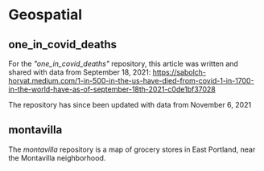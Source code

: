 # Geospatial

## one_in_covid_deaths
For the *"one_in_covid_deaths"* repository, this article was written and shared with data from September 18, 2021:
https://sabolch-horvat.medium.com/1-in-500-in-the-us-have-died-from-covid-1-in-1700-in-the-world-have-as-of-september-18th-2021-c0de1bf37028

The repository has since been updated with data from November 6, 2021

## montavilla
The *montavilla* repository is a map of grocery stores in East Portland, near the Montavilla neighborhood.
